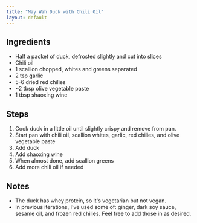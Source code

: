 ```yaml
---
title: "May Wah Duck with Chili Oil"
layout: default
---
```


## Ingredients
- Half a packet of duck, defrosted slightly and cut into slices
- Chili oil
- 1 scallion chopped, whites and greens separated
- 2 tsp garlic
- 5-6 dried red chilies
- ~2 tbsp olive vegetable paste
- 1 tbsp shaoxing wine

## Steps
1. Cook duck in a little oil until slightly crispy and remove from pan.
1. Start pan with chili oil, scallion whites, garlic, red chilies, and olive vegetable paste
1. Add duck
1. Add shaoxing wine
1. When almost done, add scallion greens
1. Add more chili oil if needed


## Notes
- The duck has whey protein, so it's vegetarian but not vegan.
- In previous iterations, I've used some of: ginger, dark soy sauce, sesame oil,
  and frozen red chilies. Feel free to add those in as desired.

